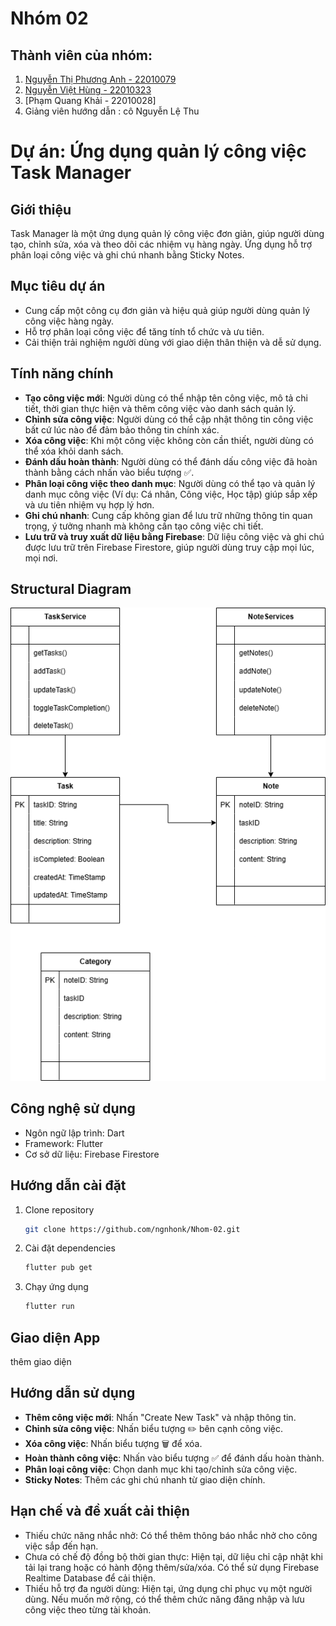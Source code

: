 # Nhóm 02
## Thành viên của nhóm:
1. [Nguyễn Thị Phương Anh - 22010079](https://github.com/phanhh122)
2. [Nguyễn Việt Hùng - 22010323](https://github.com/ngnhonk)
3. [Phạm Quang Khải - 22010028]
4. Giảng viên hướng dẫn : cô Nguyễn Lệ Thu

# Dự án: Ứng dụng quản lý công việc Task Manager

## Giới thiệu
Task Manager là một ứng dụng quản lý công việc đơn giản, giúp người dùng tạo, chỉnh sửa, xóa và theo dõi các nhiệm vụ hàng ngày. Ứng dụng hỗ trợ phân loại công việc và ghi chú nhanh bằng Sticky Notes.

## Mục tiêu dự án
- Cung cấp một công cụ đơn giản và hiệu quả giúp người dùng quản lý công việc hàng ngày.
- Hỗ trợ phân loại công việc để tăng tính tổ chức và ưu tiên.
- Cải thiện trải nghiệm người dùng với giao diện thân thiện và dễ sử dụng.

## Tính năng chính
- **Tạo công việc mới**: Người dùng có thể nhập tên công việc, mô tả chi tiết, thời gian thực hiện và thêm công việc vào danh sách quản lý.
- **Chỉnh sửa công việc**: Người dùng có thể cập nhật thông tin công việc bất cứ lúc nào để đảm bảo thông tin chính xác.
- **Xóa công việc**: Khi một công việc không còn cần thiết, người dùng có thể xóa khỏi danh sách.
- **Đánh dấu hoàn thành**: Người dùng có thể đánh dấu công việc đã hoàn thành bằng cách nhấn vào biểu tượng ✅.
- **Phân loại công việc theo danh mục**: Người dùng có thể tạo và quản lý danh mục công việc (Ví dụ: Cá nhân, Công việc, Học tập) giúp sắp xếp và ưu tiên nhiệm vụ hợp lý hơn.
- **Ghi chú nhanh**: Cung cấp không gian để lưu trữ những thông tin quan trọng, ý tưởng nhanh mà không cần tạo công việc chi tiết.
- **Lưu trữ và truy xuất dữ liệu bằng Firebase**: Dữ liệu công việc và ghi chú được lưu trữ trên Firebase Firestore, giúp người dùng truy cập mọi lúc, mọi nơi.

## Structural Diagram 
![Task Manager UML](img/TaskManager.drawio.png)

## Công nghệ sử dụng
- Ngôn ngữ lập trình: Dart
- Framework: Flutter
- Cơ sở dữ liệu: Firebase Firestore

## Hướng dẫn cài đặt
1. Clone repository
   ```sh
   git clone https://github.com/ngnhonk/Nhom-02.git
   ```
2. Cài đặt dependencies
   ```sh
   flutter pub get
   ```
3. Chạy ứng dụng
   ```sh
   flutter run
   ```

## Giao diện App 
thêm giao diện 

## Hướng dẫn sử dụng
- **Thêm công việc mới**: Nhấn "Create New Task" và nhập thông tin.
- **Chỉnh sửa công việc**: Nhấn biểu tượng ✏️ bên cạnh công việc.
- **Xóa công việc**: Nhấn biểu tượng 🗑️ để xóa.
- **Hoàn thành công việc**: Nhấn vào biểu tượng ✅ để đánh dấu hoàn thành.
- **Phân loại công việc**: Chọn danh mục khi tạo/chỉnh sửa công việc.
- **Sticky Notes**: Thêm các ghi chú nhanh từ giao diện chính.

## Hạn chế và đề xuất cải thiện
- Thiếu chức năng nhắc nhở: Có thể thêm thông báo nhắc nhở cho công việc sắp đến hạn.
- Chưa có chế độ đồng bộ thời gian thực: Hiện tại, dữ liệu chỉ cập nhật khi tải lại trang hoặc có hành động thêm/sửa/xóa. Có thể sử dụng Firebase Realtime Database để cải thiện.
- Thiếu hỗ trợ đa người dùng: Hiện tại, ứng dụng chỉ phục vụ một người dùng. Nếu muốn mở rộng, có thể thêm chức năng đăng nhập và lưu công việc theo từng tài khoản.



